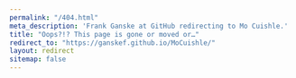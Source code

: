 ```yaml
---
permalink: "/404.html"
meta_description: 'Frank Ganske at GitHub redirecting to Mo Cuishle.'
title: "Oops?!? This page is gone or moved or…"
redirect_to: "https://ganskef.github.io/MoCuishle/"
layout: redirect
sitemap: false
---
```

